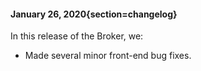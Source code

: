 #### January 26, 2020{section=changelog}
In this release of the Broker, we:

* Made several minor front-end bug fixes.
